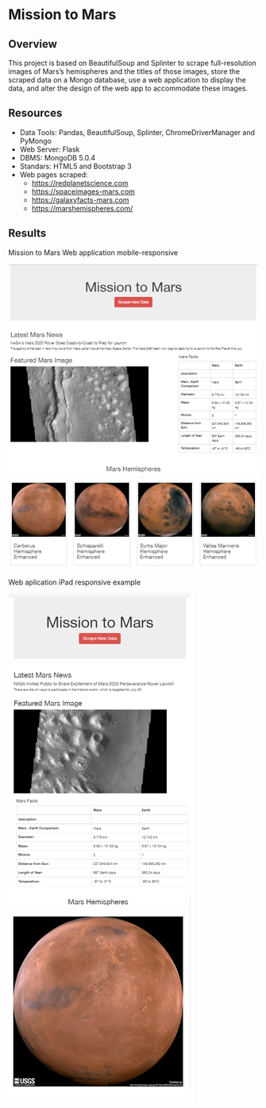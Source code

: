 # Mission to Mars

## Overview
This project is based on BeautifulSoup and Splinter to scrape full-resolution images of Mars’s hemispheres and the titles of those images, store the scraped data on a Mongo database, use a web application to display the data, and alter the design of the web app to accommodate these images.

## Resources
  - Data Tools: Pandas, BeautifulSoup, Splinter, ChromeDriverManager and PyMongo
  - Web Server: Flask
  - DBMS: MongoDB 5.0.4
  - Standars: HTML5 and Bootstrap 3
  - Web pages scraped: 
    - https://redplanetscience.com 
    - https://spaceimages-mars.com 
    - https://galaxyfacts-mars.com 
    - https://marshemispheres.com/

## Results

Mission to Mars Web application mobile-responsive

<img src="templates/images/mission_to_mars.PNG" />

Web aplication iPad responsive example

<img src="templates/images/mobile.PNG" />

